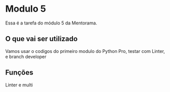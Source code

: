 # Modulo 5
Essa é a tarefa do módulo 5 da Mentorama.

## O que vai ser utilizado
Vamos usar o codigos do primeiro modulo do Python Pro, testar com Linter, e branch developer

## Funções
Linter e multi
